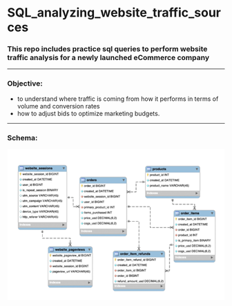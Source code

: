 # SQL_analyzing_website_traffic_sources

### This repo includes practice sql queries to perform website traffic analysis for a newly launched eCommerce company
----------------------
### Objective:
 - to understand where traffic is coming from how it performs in terms of volume and conversion rates
 - how to adjust bids to optimize marketing budgets.
-------------------------

### Schema:

![](https://github.com/Harsha2409/SQL_analyzing_website_traffic_sources/blob/main/schema.PNG)
